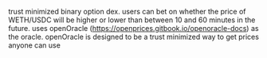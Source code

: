 trust minimized binary option dex. users can bet on whether the price of WETH/USDC will be higher or lower than between 10 and 60 minutes in the future. uses openOracle (https://openprices.gitbook.io/openoracle-docs) as the oracle. openOracle is designed to be a trust minimized way to get prices anyone can use
